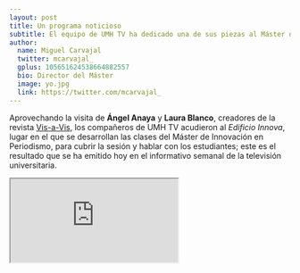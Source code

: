 ```yaml
---
layout: post
title: Un programa noticioso 
subtitle: El equipo de UMH TV ha dedicado una de sus piezas al Máster de Innovación en Periodismo
author:
  name: Miguel Carvajal
  twitter: mcarvajal_
  gplus: 105651624538664882557 
  bio: Director del Máster
  image: yo.jpg
  link: https://twitter.com/mcarvajal_
---
```

Aprovechando la visita de **Ángel Anaya** y **Laura Blanco**, creadores de la revista [Vis-a-Vis](http://www.vis-a-vis.es/), los compañeros de UMH TV acudieron al _Edificio Innova_, lugar en el que se desarrollan las clases del Máster de Innovación en Periodismo, para cubrir la sesión y hablar con los estudiantes; este es el resultado que se ha emitido hoy en el informativo semanal de la televisión universitaria.

<div class="embed-responsive embed-responsive-16by9">
    <iframe class="embed-responsive-item" src="https://www.youtube.com/embed/N3qunmkMPCo"  allowfullscreen></iframe>
</div>

